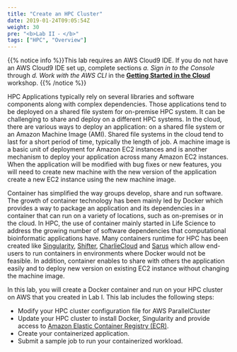```yaml
---
title: "Create an HPC Cluster"
date: 2019-01-24T09:05:54Z
weight: 30
pre: "<b>Lab II ⁃ </b>"
tags: ["HPC", "Overview"]
---
```



{{% notice info %}}This lab requires an AWS Cloud9 IDE. If you do not have an AWS Cloud9 IDE set up, complete sections *a. Sign in to the Console* through *d. Work with the AWS CLI* in the [**Getting Started in the Cloud**](/02-aws-getting-started.html) workshop.
{{% /notice %}}

HPC Applications typically rely on several libraries and software components along with complex dependencies.
Those applications tend to be deployed on a shared file system for on-premise HPC system.
It can be challenging to share and deploy on a different HPC systems.
In the cloud, there are various ways to deploy an application: on a shared file system or an Amazon Machine Image (AMI).
Shared file systems in the cloud tend to last for a short period of time, typically the length of job.
A machine image is a basic unit of deployment for Amazon EC2 instances and is another mechanism to deploy your application across many Amazon EC2 instances.
When the application will be modified with bug fixes or new features, you will need to create new machine with the new version of the application create a new EC2 instance using the new machine image.

Container has simplified the way groups develop, share and run software.
The growth of container technology has been mainly led by Docker which provides a way to package an application and its dependencies in a container that can run on a variety of locations, such as on-premises or in the cloud.
In HPC, the use of container mainly started in Life Science to address the growing number of software dependencies that computational bioinformatic applications have.
Many containers runtime for HPC has been created like [Singularity](https://sylabs.io/singularity/), [Shifter](https://www.nersc.gov/research-and-development/user-defined-images/), [CharlieCloud](https://hpc.github.io/charliecloud/) and [Sarus](https://sarus.readthedocs.io/en/stable/) which allow end-users to run containers in environments where Docker would not be feasible.
In addition, container enables to share with others the application easily and to deploy new version on existing EC2 instance without changing the machine image.


In this lab, you will create a Docker container and run on your HPC cluster on AWS that you created in Lab I.
This lab includes the following steps:

- Modify your HPC cluster configuration file for AWS ParallelCluster
- Update your HPC cluster to install Docker, Singularity and provide access to [Amazon Elastic Container Registry (ECR)](https://aws.amazon.com/ecr/).
- Create your containerized application.
- Submit a sample job to run your containerized workload.
